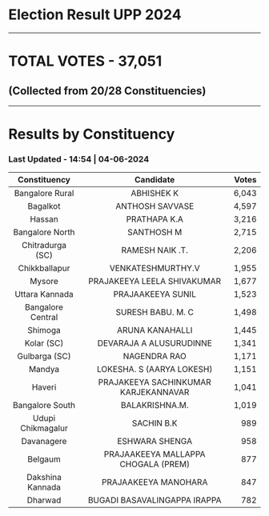 # Election Result UPP 2024

---
# TOTAL VOTES - 37,051 
## (Collected from 20/28 Constituencies) 


---
# Results by Constituency 

### Last Updated - 14:54 | 04-06-2024 


|  Constituency   |             Candidate              |Votes|
|:---------------:|:----------------------------------:|----:|
| Bangalore Rural |             ABHISHEK K             |6,043|
|    Bagalkot     |          ANTHOSH SAVVASE           |4,597|
|     Hassan      |            PRATHAPA K.A            |3,216|
| Bangalore North |             SANTHOSH M             |2,715|
|Chitradurga (SC) |          RAMESH NAIK .T.           |2,206|
|  Chikkballapur  |         VENKATESHMURTHY.V          |1,955|
|     Mysore      |    PRAJAKEEYA LEELA SHIVAKUMAR     |1,677|
| Uttara Kannada  |         PRAJAAKEEYA SUNIL          |1,523|
|Bangalore Central|         SURESH BABU. M. C          |1,498|
|     Shimoga     |          ARUNA KANAHALLI           |1,445|
|   Kolar (SC)    |      DEVARAJA A ALUSURUDINNE       |1,341|
|  Gulbarga (SC)  |            NAGENDRA RAO            |1,171|
|     Mandya      |     LOKESHA. S (AARYA LOKESH)      |1,151|
|     Haveri      |PRAJAKEEYA SACHINKUMAR KARJEKANNAVAR|1,041|
| Bangalore South |           BALAKRISHNA.M.           |1,019|
|Udupi Chikmagalur|             SACHIN B.K             |  989|
|   Davanagere    |           ESHWARA SHENGA           |  958|
|     Belgaum     |PRAJAAKEEYA MALLAPPA CHOGALA (PREM) |  877|
|Dakshina Kannada |        PRAJAAKEEYA MANOHARA        |  847|
|     Dharwad     |    BUGADI BASAVALINGAPPA IRAPPA    |  782|
